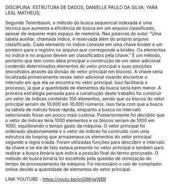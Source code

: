 DISCIPLINA: ESTRUTURA DE DADOS;
DANIELLE PAULO DA SILVA;
YARA LEAL MATHEUS;

Segundo Tenenbaum, o método de busca sequencial indexada é uma técnica que aumenta a eficiência de busca em um arquivo classificado, apesar de requerer mais espaço de memória. 
Nas palavras do autor "Uma tabela auxiliar, chamada índice, é reservada além do próprio arquivo classificado. Cada elemento no índice consiste em uma chave kindex e um ponteiro 
para o registro no arquivo que corresponde a kindex. Os elementos no índice e no arquivo devem ser classificados pela chave." É um método, portanto que tem como ideia principal 
a construção de um vetor adicional contendo determinados elementos do vetor principal e suas posições (escolhidos através da divisão do vetor principal em blocos). A chave seria
localizada primeiramente nesse vetor adicional visando encontrar o intervalo em que ela se encontra no vetor principal. Isso facilitaria o processo, já que a quantidade de 
elementos da busca seria bem menor. 
A primeira estratégia pensada para a construção deste trabalho foi construir um vetor de índices contendo 100 elementos, sendo que os blocos do vetor principal seriam de 10.000
em 10.000 números. Isso faria com que a busca na tabela de índices fosse rápida, enquanto a busca no intervalo selecionado fosse um pouco mais custosa. 
Posteriormente foi decidido que o vetor de índices teria 1000 elementos e os blocos seriam de 1000 em 1000, equilibrando o tempo gasto da máquina. 
O vetor principal foi ordenado aleatoriamente e o vetor de índices foi contruído com uma estrutura de looping que armazenava os elementos do vetor principal segundo a regra criada. 
Foram utilizadas funções para descobrir o intervalo da chave e se ela de fato estava presente no vetor principal e também para realizar a busca binária que indica a posição final
do termo procurado. 
O método de busca binária foi escolhido pela questão de otimização do tempo de processamento da máquina. 
Foi necessário o uso de compilador online devido a quantidade de elementos do vetor principal. 

LINK YOUTUBE - https://youtu.be/snGMrjwWBII
